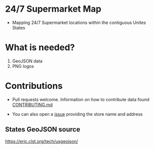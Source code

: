 # 24/7 Supermarket Map

- Mapping 24/7 Supermarket locations within the contiguous Unites States

# What is needed?

1. GeoJSON data
2. PNG logos


# Contributions

- Pull requests welcome. Information on how to contribute data found [CONTRIBUTING.md](https://github.com/NMGIS/24-7-Store-Map.github.io/blob/51f6cccd9a5f16f6605cd8fc9642cf53a17f7719/CONTRIBUTING.md)

- You can also open a [issue](https://github.com/NMGIS/24-7-Supermarket-Map.github.io/issues) providing the store name and address

## States GeoJSON source
https://eric.clst.org/tech/usgeojson/
